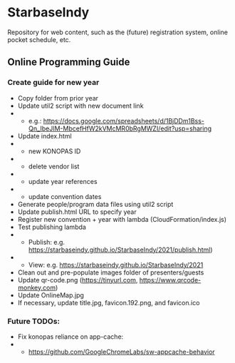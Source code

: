 # StarbaseIndy
Repository for web content, such as the (future) registration system, online pocket schedule, etc.


## Online Programming Guide

### Create guide for new year

* Copy folder from prior year
* Update util2 script with new document link
* * e.g.: https://docs.google.com/spreadsheets/d/1BjDDm1Bss-Qn_IbeJIM-MbcefHfW2kVMcMR0bRgMWZI/edit?usp=sharing
* Update index.html
* * new KONOPAS ID
* * delete vendor list
* * update year references
* * update convention dates
* Generate people/program data files using util2 script
* Update publish.html URL to specify year
* Register new convention + year with lambda (CloudFormation/index.js)
* Test publishing lambda
* * Publish: e.g. https://starbaseindy.github.io/StarbaseIndy/2021/publish.html)
* * View: e.g. https://starbaseindy.github.io/StarbaseIndy/2021
* Clean out and pre-populate images folder of presenters/guests
* Update qr-code.png (https://tinyurl.com, https://www.qrcode-monkey.com)
* Update OnlineMap.jpg
* If necessary, update title.jpg, favicon.192.png, and favicon.ico

### Future TODOs:
* Fix konopas reliance on app-cache:
* * https://github.com/GoogleChromeLabs/sw-appcache-behavior


